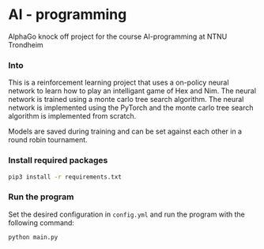# AI - programming
AlphaGo knock off project for the course AI-programming at NTNU Trondheim

### Into
This is a reinforcement learning project that uses a on-policy neural network to learn how to play an intelligant game of Hex and Nim.
The neural network is trained using a monte carlo tree search algorithm.
The neural network is implemented using the PyTorch and the monte carlo tree search algorithm is implemented from scratch.


Models are saved during training and can be set against each other in a round robin tournament.

### Install required packages
```bash
pip3 install -r requirements.txt
```

### Run the program

Set the desired configuration in `config.yml` and run the program with the following command:
```bash
python main.py
```
